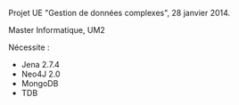 Projet UE "Gestion de données complexes", 28 janvier 2014.

Master Informatique, UM2

Nécessite :
+ Jena 2.7.4
+ Neo4J 2.0
+ MongoDB
+ TDB